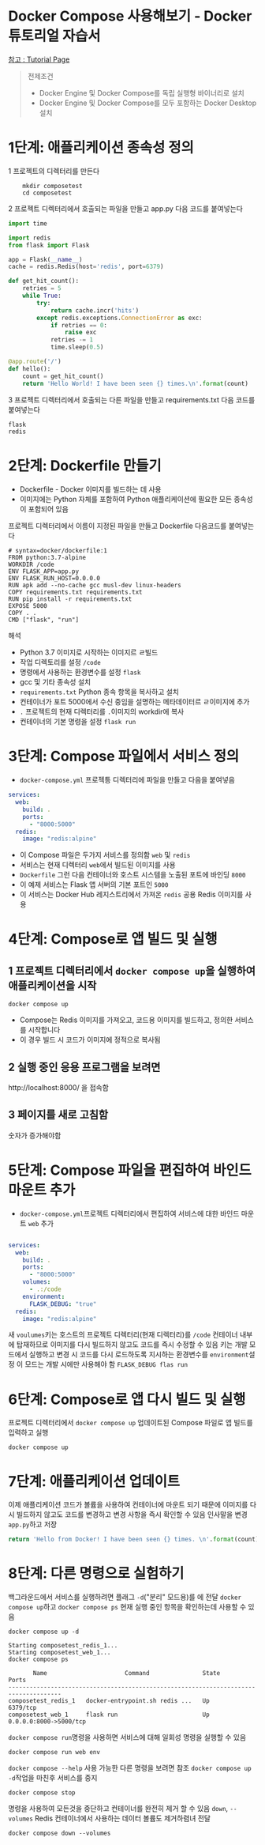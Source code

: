 Docker Compose 사용해보기 - Docker 튜토리얼 자습서
======================
[참고 : Tutorial Page](https://docs.docker.com/compose/gettingstarted/)

> 전제조건
> - Docker Engine 및 Docker Compose를 독립 실행형 바이너리로 설치
> - Docker Engine 및 Docker Compose를 모두 포함하는 Docker Desktop 설치

# 1단계: 애플리케이션 종속성 정의
1 프로젝트의 디렉터리를 만든다
``` shell
    mkdir composetest
    cd composetest
```
2 프로젝트 디렉터리에서 호출되는 파일을 만들고 app.py 다음 코드를 붙여넣는다
``` python
import time

import redis
from flask import Flask

app = Flask(__name__)
cache = redis.Redis(host='redis', port=6379)

def get_hit_count():
    retries = 5
    while True:
        try:
            return cache.incr('hits')
        except redis.exceptions.ConnectionError as exc:
            if retries == 0:
                raise exc
            retries -= 1
            time.sleep(0.5)

@app.route('/')
def hello():
    count = get_hit_count()
    return 'Hello World! I have been seen {} times.\n'.format(count)

```
3 프로젝트 디렉터리에서 호출되는 다른 파일을 만들고 requirements.txt 다음 코드를 붙여넣는다
``` txt
flask
redis

```
# 2단계: Dockerfile 만들기
- Dockerfile - Docker 이미지를 빌드하는 데 사용
- 이미지에는 Python 자체를 포함하여 Python 애플리케이션에 필요한 모든 종속성이 포함되어 있음

프로젝트 디렉터리에서 이름이 지정된 파일을 만들고 Dockerfile 다음코드를 붙여넣는다
```Docker
# syntax=docker/dockerfile:1
FROM python:3.7-alpine
WORKDIR /code
ENV FLASK_APP=app.py
ENV FLASK_RUN_HOST=0.0.0.0
RUN apk add --no-cache gcc musl-dev linux-headers
COPY requirements.txt requirements.txt
RUN pip install -r requirements.txt
EXPOSE 5000
COPY . .
CMD ["flask", "run"]
```
해석
- Python 3.7 이미지로 시작하는 이미지르 ㄹ빌드
- 작업 디렉토리를 설정 `/code`
- 명령에서 사용하는 환경변수를 설정 `flask`
- gcc 및 기타 종속성 설치
- `requirements.txt` Python 종속 항목을 복사하고 설치 
- 컨테이너가 포트 5000에서 수신 중임을 설명하는 메타데이터르 ㄹ이미지에 추가
- `.` 프로젝트의 현재 디렉터리를 `.`이미지의 workdir에 복사
- 컨테이너의 기본 명령을 설정 `flask run`

# 3단계: Compose 파일에서 서비스 정의
- `docker-compose.yml` 프로젝틍 디렉터리에 파일을 만들고 다음을 붙여넣음
```yml
services:
  web:
    build: .
    ports:
      - "8000:5000"
  redis:
    image: "redis:alpine"
```
- 이 Compose 파일은 두가지 서비스를 정의함 `web` 및 `redis`
- 서비스는 현재 디렉터리 `web`에서 빌드된 이미지를 사용
- `Dockerfile` 그런 다음 컨테이너와 호스트 시스템을 노출된 포트에 바인딩 `8000`
- 이 예제 서비스는 Flask 앱 서버의 기본 포트인 `5000`
- 이 서비스는 Docker Hub 레지스트리에서 가져온 `redis` 공용 Redis 이미지를 사용

# 4단계: Compose로 앱 빌드 및 실행
## 1 프로젝트 디렉터리에서 `docker compose up`을 실행하여 애플리케이션을 시작
```shell
docker compose up
```
- Compose는 Redis 이미지를 가져오고, 코드용 이미지를 빌드하고, 정의한 서비스를 시작합니다
- 이 경우 빌드 시 코드가 이미지에 정적으로 복사됨

## 2 실행 중인 응용 프로그램을 보려면 
http://localhost:8000/ 을 접속함 

## 3 페이지를 새로 고침함
숫자가 증가해야함

# 5단계: Compose 파일을 편집하여 바인드 마운트 추가
- `docker-compose.yml`프로젝트 디렉터리에서 편집하여 서비스에 대한 바인드 마운트 `web` 추가
```yml

services:
  web:
    build: .
    ports:
      - "8000:5000"
    volumes:
      - .:/code
    environment:
      FLASK_DEBUG: "true"
  redis:
    image: "redis:alpine"
```
새 `voulumes`키는 호스트의 프로젝트 디렉터리(현재 디렉터리)를 `/code` 컨테이너 내부에 탑재하므로 이미지를 다시 빌드하지 않고도 코드를 즉시 수정할 수 있음
키는 개발 모드에서 실행하고 변경 시 코드를 다시 로드하도록 지시하는 환경변수를 `environment`설정
이 모드는 개발 시에만 사용해야 함
`FLASK_DEBUG flas run`

# 6단계: Compose로 앱 다시 빌드 및 실행
프로젝트 디렉터리에서 `docker compose up` 업데이트된 Compose 파일로 앱 빌드를 입력하고 실행
```
docker compose up
```

# 7단계: 애플리케이션 업데이트
이제 애플리케이션 코드가 볼륨을 사용하여 컨테이너에 마운트 되기 때문에 이미지를 다시 빌드하지 않고도 코드를 변경하고 변경 사항을 즉시 확인할 수 있음
인사말을 변경 `app.py`하고 저장 
``` python
return 'Hello from Docker! I have been seen {} times. \n'.format(count)
```
# 8단계: 다른 명령으로 실험하기
백그라운드에서 서비스를 실행하려면 플래그 `-d`("분리" 모드용)를 에 전달 `docker compose up`하고 `docker compose ps` 현재 실행 중인 항목을 확인하는데 사용할 수 있음 
``` shell
docker compose up -d

Starting composetest_redis_1...
Starting composetest_web_1...
docker compose ps

       Name                      Command               State           Ports         
-------------------------------------------------------------------------------------
composetest_redis_1   docker-entrypoint.sh redis ...   Up      6379/tcp              
composetest_web_1     flask run                        Up      0.0.0.0:8000->5000/tcp
```
`docker compose run`명령을 사용하면 서비스에 대해 일회성 명령을 실행할 수 있음
```
docker compose run web env
```
`docker compose --help` 사용 가능한 다른 명령을 보려면 참조
`docker compose up -d`작업을 마친후 서비스를 중지
```shell
docker compose stop
```
명령을 사용하여 모든것을 중단하고 컨테이너를 완전히 제거 할 수 있음
`down`, `--volumes` Redis 컨테이너에서 사용하는 데이터 볼륨도 제거하렴녀 전달
```
docker compose down --volumes
```